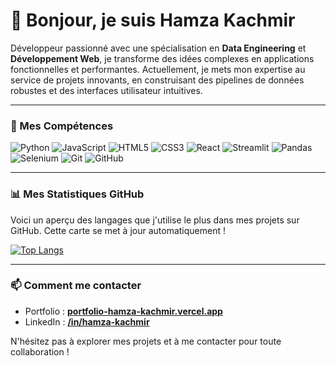 # 👋 Bonjour, je suis Hamza Kachmir

Développeur passionné avec une spécialisation en **Data Engineering** et **Développement Web**, je transforme des idées complexes en applications fonctionnelles et performantes. Actuellement, je mets mon expertise au service de projets innovants, en construisant des pipelines de données robustes et des interfaces utilisateur intuitives.

---

### 🚀 Mes Compétences

![Python](https://img.shields.io/badge/Python-3776AB?style=for-the-badge&logo=python&logoColor=white)
![JavaScript](https://img.shields.io/badge/JavaScript-F7DF1E?style=for-the-badge&logo=javascript&logoColor=black)
![HTML5](https://img.shields.io/badge/HTML5-E34F26?style=for-the-badge&logo=html5&logoColor=white)
![CSS3](https://img.shields.io/badge/CSS3-1572B6?style=for-the-badge&logo=css3&logoColor=white)
![React](https://img.shields.io/badge/React-20232A?style=for-the-badge&logo=react&logoColor=61DAFB)
![Streamlit](https://img.shields.io/badge/Streamlit-FF4B4B?style=for-the-badge&logo=streamlit&logoColor=white)
![Pandas](https://img.shields.io/badge/Pandas-150458?style=for-the-badge&logo=pandas&logoColor=white)
![Selenium](https://img.shields.io/badge/Selenium-43B02A?style=for-the-badge&logo=selenium&logoColor=white)
![Git](https://img.shields.io/badge/Git-F05032?style=for-the-badge&logo=git&logoColor=white)
![GitHub](https://img.shields.io/badge/GitHub-181717?style=for-the-badge&logo=github&logoColor=white)

---

### 📊 Mes Statistiques GitHub

Voici un aperçu des langages que j'utilise le plus dans mes projets sur GitHub. Cette carte se met à jour automatiquement !

[![Top Langs](https://github-readme-stats.vercel.app/api/top-langs/?username=hamza-kachmir&layout=compact&theme=vision-friendly-dark&hide_border=true&exclude_repo=Portfolio-v1,Cinephoria,Easy-Ocre,My-Monki,Work-Skill,Projet-Booki)](https://github.com/anuraghazra/github-readme-stats)

---

### 📫 Comment me contacter

- Portfolio : **[portfolio-hamza-kachmir.vercel.app](https://portfolio-hamza-kachmir.vercel.app/)**
- LinkedIn : **[/in/hamza-kachmir](https://www.linkedin.com/in/hamza-kachmir/)**

N'hésitez pas à explorer mes projets et à me contacter pour toute collaboration !
